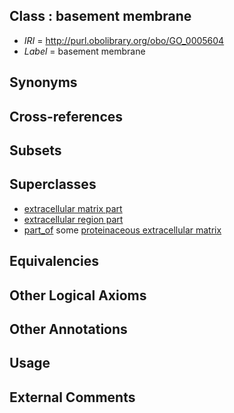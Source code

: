 
## Class : basement membrane

 * *IRI* = http://purl.obolibrary.org/obo/GO_0005604
 * *Label* = basement membrane

## Synonyms


## Cross-references


## Subsets


## Superclasses

 * [extracellular matrix part](../../GO/20/GO_0044420.md)
 * [extracellular region part](../../GO/21/GO_0044421.md)
 * [part_of](../../BFO/50/BFO_0000050.md) some [proteinaceous extracellular matrix](../../GO/78/GO_0005578.md)

## Equivalencies


## Other Logical Axioms


## Other Annotations


## Usage


## External Comments

